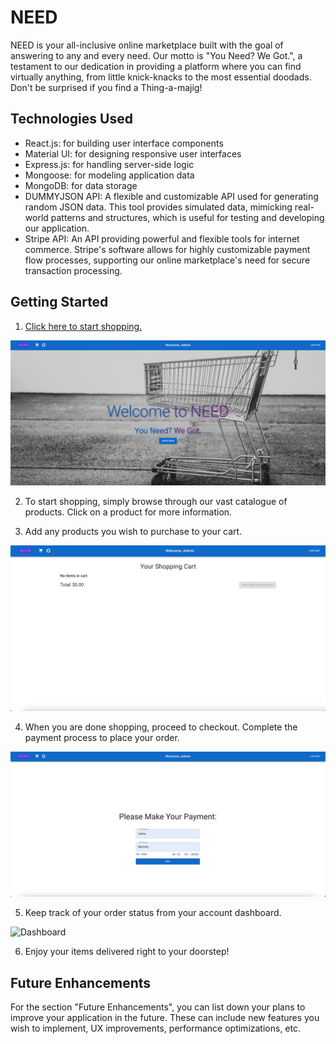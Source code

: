 # NEED

NEED is your all-inclusive online marketplace built with the goal of answering to any and every need. Our motto is "You Need? We Got.", a testament to our dedication in providing a platform where you can find virtually anything, from little knick-knacks to the most essential doodads.
Don't be surprised if you find a Thing-a-majig!

## Technologies Used

- React.js: for building user interface components
- Material UI: for designing responsive user interfaces
- Express.js: for handling server-side logic
- Mongoose: for modeling application data
- MongoDB: for data storage
- DUMMYJSON API: A flexible and customizable API used for generating random JSON data. This tool provides simulated data, mimicking real-world patterns and structures, which is useful for testing and developing our application.
- Stripe API: An API providing powerful and flexible tools for internet commerce. Stripe's software allows for highly customizable payment flow processes, supporting our online marketplace's need for secure transaction processing.

## Getting Started

1. [Click here to start shopping.](https://need-829.herokuapp.com/)

![Homepage](/screenshots/homepage.png?raw=true "Homepage")

2. To start shopping, simply browse through our vast catalogue of products. Click on a product for more information.

3. Add any products you wish to purchase to your cart.

![Cart](/screenshots/cart.png?raw=true "Cart")

4. When you are done shopping, proceed to checkout. Complete the payment process to place your order.

![Checkout](/screenshots/checkout.png?raw=true "Checkout")

5. Keep track of your order status from your account dashboard.

![Dashboard](/screenshots/dashboard.png?raw=true "Dashboard")

6. Enjoy your items delivered right to your doorstep!

## Future Enhancements

For the section "Future Enhancements", you can list down your plans to improve your application in the future. These can include new features you wish to implement, UX improvements, performance optimizations, etc.
